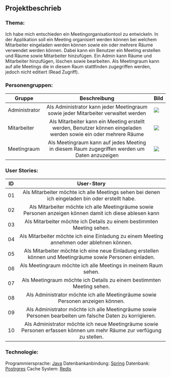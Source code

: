## Projektbeschrieb

### Thema:
Ich habe mich entschieden ein Meetingorganisationtool zu entwickeln. In der Applikation soll ein Meeting organisiert werden können bei welchem Mitarbeiter eingeladen werden können sowie ein oder mehrere Räume verwendet werden können. Dabei kann ein Benutzer ein Meeting erstellen und Räume sowie Mitarbeiter hinzufügen. Ein Admin kann Räume und Mitarbeiter hinzufügen, löschen sowie bearbeiten. Als Meetingraum kann auf alle Meetings die in diesem Raum stattfinden zugegriffen werden, jedoch nicht editiert (Read Zugriff). 

### Personengruppen:

| Gruppe | Beschreibung | Bild |
| -----|:-------------:| ----- |
| Administrator | Als Administrator kann jeder Meetingraum sowie jeder Mitarbeiter verwaltet werden | ![](https://thispersondoesnotexist.com/image) |
| Mitarbeiter | Als Mitarbeiter kann ein Meeting erstellt werden, Benutzer können eingeladen werden sowie ein oder mehrere Räume | ![](https://thispersondoesnotexist.com/image) |
| Meetingraum | Als Meetingraum kann auf jedes Meeting in diesem Raum zugegriffen werden um Daten anzuzeigen | ![](https://www.schwadke.de/wp-content/uploads/2018/11/AdobeStock_36401035-2560x1280.jpeg) |

### User Stories:

| ID | User-Story  |
| -----|:-------------:|
| 01 | Als Mitarbeiter möchte ich alle Meetings sehen bei denen ich eingeladen bin oder erstellt habe. |
| 02 | Als Mitarbeiter möchte ich alle Meetingräume sowie Personen anzeigen können damit ich diese ablesen kann |
| 03 | Als Mitarbeiter möchte ich Details zu einem bestimmten Meeting sehen. |
| 04 | Als Mitarbeiter möchte ich eine Einladung zu einem Meeting annehmen oder ablehnen können. |
| 05 | Als Mitarbeiter möchte ich eine neue Einladung erstellen können und Meetingräume sowie Personen einladen. |
| 06 | Als Meetingraum möchte ich alle Meetings in meinem Raum sehen. |
| 07 | Als Meetingraum möchte ich Details zu einem bestimmten Meeting sehen. |
| 08 | Als Administrator möchte ich alle Meetingräume sowie Personen anzeigen können. |
| 09 | Als Administrator möchte ich alle Meetingräume sowie Personen bearbeiten um falsche Daten zu korrigieren. |
| 10 | Als Administrator möchte ich neue Meetingräume sowie Personen erfassen können um mehr Räume zur verfügung zu stellen. |

### Technologie:

Programmiersprache: [Java](https://www.java.com/)
Datenbankanbindung: [Spring](https://spring.io)
Datenbank: [Postrgres](https://www.postgresql.org/)
Cache System: [Redis](https://redis.io)